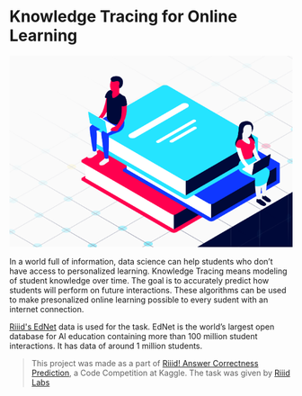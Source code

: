 # Knowledge Tracing for Online Learning

![](pics/knowledge_tracing.PNG)

In a world full of information, data science can help students who don’t have access to personalized learning.
Knowledge Tracing means modeling of student knowledge over time.
The goal is to accurately predict how students will perform on future interactions.
These algorithms can be used to make presonalized online learning possible to every sudent with an internet connection.

[Riiid's EdNet](https://www.ednetchallenge.ai/) data is used for the task. EdNet is the world’s largest open database for AI education containing more than 100 million student interactions.
It has data of around 1 million students. 

> This project was made as a part of [Riiid! Answer Correctness Prediction](https://www.kaggle.com/c/riiid-test-answer-prediction), a Code Competition at Kaggle. The task was given by [Riiid Labs](https://riiidlabs.ai/)
